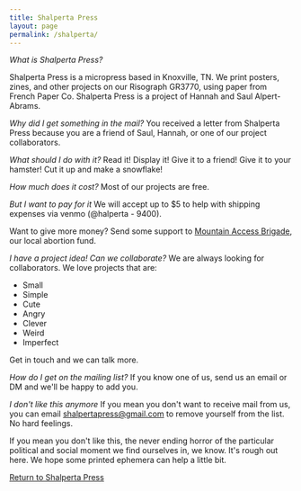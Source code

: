 ```yaml
---
title: Shalperta Press
layout: page
permalink: /shalperta/
---
```


*What is Shalperta Press?*

Shalperta Press is a micropress based in Knoxville, TN. We print posters, zines, and other projects on our Risograph GR3770, using paper from French Paper Co. Shalperta Press is a project of Hannah and Saul Alpert-Abrams. 

*Why did I get something in the mail?*
You received a letter from Shalperta Press because you are a friend of Saul, Hannah, or one of our project collaborators. 

*What should I do with it?*
Read it! Display it! Give it to a friend! Give it to your hamster! Cut it up and make a snowflake!

*How much does it cost?*
Most of our projects are free.

*But I want to pay for it*
We will accept up to $5 to help with shipping expenses via venmo (@halperta - 9400).

Want to give more money? Send some support to [Mountain Access Brigade](https://abortionfunds.org/fund/mountain-access-brigade/), our local abortion fund.

*I have a project idea! Can we collaborate?*
We are always looking for collaborators. We love projects that are:
* Small 
* Simple 
* Cute
* Angry
* Clever
* Weird
* Imperfect

Get in touch and we can talk more.

*How do I get on the mailing list?*
If you know one of us, send us an email or DM and we'll be happy to add you. 

*I don't like this anymore*
If you mean you don't want to receive mail from us, you can email shalpertapress@gmail.com to remove yourself from the list. No hard feelings.

If you mean you don't like this, the never ending horror of the particular political and social moment we find ourselves in, we know. It's rough out here. We hope some printed ephemera can help a little bit.

[Return to Shalperta Press](../)
